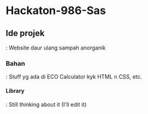 # Hackaton-986-Sas

## Ide projek 
: Website daur ulang sampah anorganik

### Bahan 
: Stuff yg ada di ECO Calculator kyk HTML n CSS, etc.

#### Library 
: Still thinking about it (I'll edit it)
